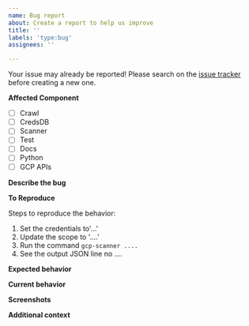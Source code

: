 ```yaml
---
name: Bug report
about: Create a report to help us improve
title: ''
labels: 'type:bug'
assignees: ''

---
```

<!-- This template provide a checklist for reporting an issue for GCP Scanner. Modify the template if it's not suitable for your use case -->

Your issue may already be reported! Please search on the [issue tracker](https://github.com/google/gcp_scanner/issues) before creating a new one.


**Affected Component**
<!-- Please tell us which component of GCP Scanner is affected (leave empty if you are unsure). -->

* [ ] Crawl
* [ ] CredsDB
* [ ] Scanner
* [ ] Test
* [ ] Docs
* [ ] Python
* [ ] GCP APIs

**Describe the bug**
<!-- Please provide a clear and concise description of what the bug is. Code samples should be put in the **To Reproduce** section. -->

**To Reproduce**
<!-- Please provide detailed instructions on how to reproduce the behaviour, including code samples if applicable. -->

Steps to reproduce the behavior:
1. Set the credentials to'...'
2. Update the scope to '....'
3. Run the command `gcp-scanner ....`
4. See the output JSON line no ....

**Expected behavior**
<!--- Please provide a clear and concise description of what you expected to happen -->

**Current behavior**
<!--- Please tell us what happens instead of the expected behavior -->

**Screenshots**
<!-- If applicable, add screenshots to help explain your problem. -->

**Additional context**
<!-- Add any other context about the problem here. -->

